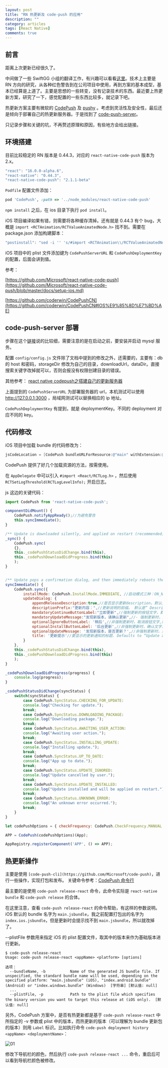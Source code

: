 ```yaml
---
layout: post
title: "RN 热更新及 code-push 的应用"
description: ""
category: articles
tags: [React Native]
comments: true
---
```


## 前言

距离上次更新已经很久了。

中间做了一些 SwiftGG 小组的翻译工作，有兴趣可以看看[这里](http://swift.gg/archives/)。技术上主要是 RN 方向的研究，从各种红色警告到在公司项目中使用，再到方案的基本成型，基本已经算是上道了。主要是思想的一些转变，没有记录技术的东西。最近要上热更新方案，研究了一下，感觉配置的一些东西比较多，就记录下吧。

热更新方案主要有微软的 [CodePush](https://microsoft.github.io/code-push/) 及 [pushy](http://update.reactnative.cn/home) 。考虑到灵活性及安全性，最后还是倾向于部署自己的热更新服务器。于是找到了 [code-push-server](https://github.com/lisong/code-push-server)。

只记录步骤和关键的坑，不再赘述原理和原因，有些地方会给出链接。

## 环境搭建

目前比较稳定的 RN 版本是 0.44.3，对应的 `react-native-code-push` 版本为 2.x。

```javascript
"react": "16.0.0-alpha.6",
"react-native": "0.44.3",
"react-native-code-push": "2.1.1-beta"
```

`Podfile` 配置文件添加：

```ruby
pod 'CodePush', :path => '../node_modules/react-native-code-push'
```

`npm install` 之后，在 ios 目录下执行 `pod install`。

iOS 项目编译如果有错，则需要将各种缓存清掉。还有就是 0.44.3 有个 bug，大概是 `import <RCTAnimation/RCTValueAnimatedNode.h>` 找不到。需要在 package.json 添加构建脚本：

```javascript
"postinstall": "sed -i '' 's/#import <RCTAnimation\\/RCTValueAnimatedNode.h>/#import \"RCTValueAnimatedNode.h\"/' ./node_modules/react-native/Libraries/NativeAnimation/RCTNativeAnimatedNodesManager.h",
```

iOS 项目中的 plist 文件添加键为 `CodePushServerURL` 和 `CodePushDeploymentKey` 的配置，后面会讲到值。

参考：

[https://github.com/Microsoft/react-native-code-push](https://github.com/Microsoft/react-native-code-push/blob/master/docs/setup-ios.md)

[https://github.com/coderwin/CodePushCN](https://github.com/coderwin/CodePushCN#IOS%E9%85%8D%E7%BD%AE)

## code-push-server 部署

步骤在这个[链接](https://github.com/lisong/code-push-server#install-from-npm-package)说的比较细，需要注意的是在启动之前，要安装并启动 mysql 服务。

配置 `config/config.js` 文件除了文档中提到的修改之外，还需要的，主要有：db 的 host 和密码，storageDir 修改为自己的目录，downloadUrl，dataDir。直接搜索关键字改掉就可以，否则会报没有权限创建目录的错误。

其他参考：
[react native codepush之搭建自己的更新服务器](http://www.jianshu.com/p/eb7fdee307dc)

上面提到的 `CodePushServerURL` 为部署服务器的 url，本机测试可以使用 http://127.0.0.1:3000 ，局域网测试可以替换相应的 ip 地址。

`CodePushDeploymentKey` 有提到，就是 deploymentKey。不同的 deployment 对应不同的 key。

## 代码修改

iOS 项目中加载 bundle 的代码修改为：

```objective-c
jsCodeLocation = [CodePush bundleURLForResource:@"main" withExtension:@"jsbundle" subdirectory:@"bundle"];
```

CodePush 提供了好几个加载资源的方法，按需使用。

在 `AppDelegate` 中可以引入 `#import <React/RCTLog.h>` ，然后使用 `RCTSetLogThreshold(RCTLogLevelInfo);` 开启日志。

js 这边的关键代码：

```javascript
import CodePush from 'react-native-code-push';

componentDidMount() {
    CodePush.notifyAppReady();//为避免警告
    this.syncImmediate();
}

/** Update is downloaded silently, and applied on restart (recommended) */
_sync() {
    CodePush.sync(
    {},
    this._codePushStatusDidChange.bind(this),
    this._codePushDownloadDidProgress.bind(this)
    );
}


/** Update pops a confirmation dialog, and then immediately reboots the app */
syncImmediate() {
    CodePush.sync({
        installMode: CodePush.InstallMode.IMMEDIATE, //启动模式三种：ON_NEXT_RESUME、ON_NEXT_RESTART、IMMEDIATE
        updateDialog: {
            appendReleaseDescription:true,//是否显示更新description，默认为false
            descriptionPrefix:"更新内容：",//更新说明的前缀。 默认是” Description:
            mandatoryContinueButtonLabel:"立即更新",//强制更新的按钮文字，默认为continue
            mandatoryUpdateMessage:"发现新版本，请确认更新",//- 强制更新时，更新通知. Defaults to “An update is available that must be installed.”.
            optionalIgnoreButtonLabel: '稍后',//非强制更新时，取消按钮文字,默认是ignore
            optionalInstallButtonLabel: '后台更新',//非强制更新时，确认文字. Defaults to “Install”
            optionalUpdateMessage: '发现新版本，是否更新？',//非强制更新时，更新通知. Defaults to “An update is available. Would you like to install it?”.
            title: '更新提示'//要显示的更新通知的标题. Defaults to “Update available”.,
        }
    },
    this._codePushStatusDidChange.bind(this),
    this._codePushDownloadDidProgress.bind(this)
    );
}

_codePushDownloadDidProgress(progress) {
    console.log(progress);
}

_codePushStatusDidChange(syncStatus) {
    switch(syncStatus) {
        case CodePush.SyncStatus.CHECKING_FOR_UPDATE:
        console.log("Checking for update.");
        break;
        case CodePush.SyncStatus.DOWNLOADING_PACKAGE:
        console.log("Downloading package.");  
        break;
        case CodePush.SyncStatus.AWAITING_USER_ACTION:
        console.log("Awaiting user action."); 
        break;
        case CodePush.SyncStatus.INSTALLING_UPDATE:
        console.log("Installing update."); 
        break;
        case CodePush.SyncStatus.UP_TO_DATE:
        console.log("App up to date.");
        break;
        case CodePush.SyncStatus.UPDATE_IGNORED:
        console.log("Update cancelled by user.");
        break;
        case CodePush.SyncStatus.UPDATE_INSTALLED:
        console.log("Update installed and will be applied on restart.");
        break;
        case CodePush.SyncStatus.UNKNOWN_ERROR:
        console.log("An unknown error occurred.");
        break;
    }
}

let codePushOptions = { checkFrequency: CodePush.CheckFrequency.MANUAL };

APP = CodePush(codePushOptions)(App);

AppRegistry.registerComponent('APP', () => APP);

```

## 热更新操作

主要是使用 `[code-push-cli](https://github.com/Microsoft/code-push)`，进行一些操作，实现打包和发布。
关键命令参考：[CodePush 命令行](https://github.com/Microsoft/code-push/blob/master/cli/README-cn.md#%E5%8F%91%E5%B8%83%E6%9B%B4%E6%96%B0-general)

最主要的是使用 `code-push release-react` 命令，此命令实际是 `react-native bundle` 和 `code-push release` 的合体。

在这里注意，查看 `code-push release-react` 的命令帮助，有这样的参数说明。iOS 默认的 bundle 名字为 `main.jsbundle`，我之前配置打包出的名字为 `index.ios.jsbundle`，但是更新时会提示找不到 `main.jsbundle`，所以就改掉了。

--plistFile 参数用来指定 iOS 的 plist 配置文件，取其中的版本来作为基础版本进行更新。

```shell
$ code-push release-react
Usage: code-push release-react <appName> <platform> [options]

选项：
  --bundleName, -b           Name of the generated JS bundle file. If unspecified, the standard bundle name will be used, depending on the specified platform: "main.jsbundle" (iOS), "index.android.bundle" (Android) or "index.windows.bundle" (Windows)  [字符串] [默认值: null]
  ...
  --plistFile, -p            Path to the plist file which specifies the binary version you want to target this release at (iOS only).  [默认值: null]
```

另外，CodePush 方案中，是否有热更新都是基于 `code-push release-react` 中所指定的 -v 参数或 plist 中的版本，而热更新的版本（可以理解为 bundle 更新包的版本）则用 `Label` 标识。比如执行命令 `code-push deployment history <appName> <deploymentName>`：

![01](https://lettleprince.github.io/images/20171020-code-push/01.png)

修改下导航栏的颜色，然后执行 `code-push release-react ...` 命令，重启后可以看到导航栏颜色被修改。




